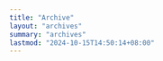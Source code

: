 ```yaml
---
title: "Archive"
layout: "archives"
summary: "archives"
lastmod: "2024-10-15T14:50:14+08:00"
---
```

